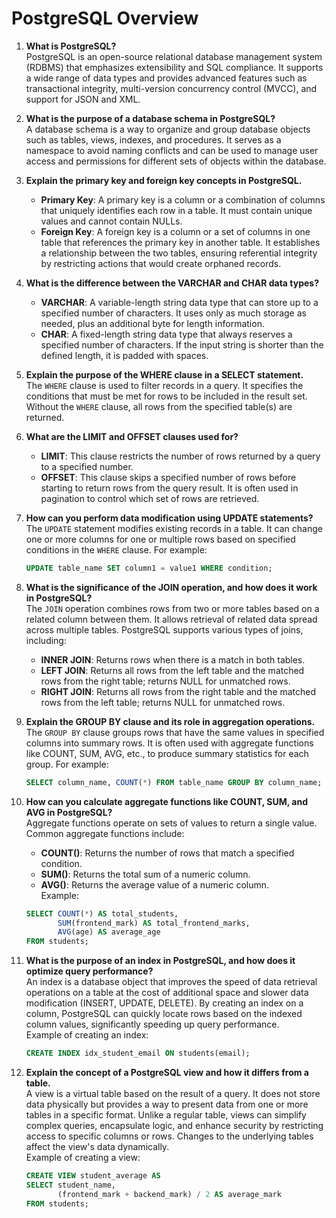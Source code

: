 # PostgreSQL Overview

1. **What is PostgreSQL?**  
   PostgreSQL is an open-source relational database management system (RDBMS) that emphasizes extensibility and SQL compliance. It supports a wide range of data types and provides advanced features such as transactional integrity, multi-version concurrency control (MVCC), and support for JSON and XML.

2. **What is the purpose of a database schema in PostgreSQL?**  
   A database schema is a way to organize and group database objects such as tables, views, indexes, and procedures. It serves as a namespace to avoid naming conflicts and can be used to manage user access and permissions for different sets of objects within the database.

3. **Explain the primary key and foreign key concepts in PostgreSQL.**

   - **Primary Key**: A primary key is a column or a combination of columns that uniquely identifies each row in a table. It must contain unique values and cannot contain NULLs.
   - **Foreign Key**: A foreign key is a column or a set of columns in one table that references the primary key in another table. It establishes a relationship between the two tables, ensuring referential integrity by restricting actions that would create orphaned records.

4. **What is the difference between the VARCHAR and CHAR data types?**

   - **VARCHAR**: A variable-length string data type that can store up to a specified number of characters. It uses only as much storage as needed, plus an additional byte for length information.
   - **CHAR**: A fixed-length string data type that always reserves a specified number of characters. If the input string is shorter than the defined length, it is padded with spaces.

5. **Explain the purpose of the WHERE clause in a SELECT statement.**  
   The `WHERE` clause is used to filter records in a query. It specifies the conditions that must be met for rows to be included in the result set. Without the `WHERE` clause, all rows from the specified table(s) are returned.

6. **What are the LIMIT and OFFSET clauses used for?**

   - **LIMIT**: This clause restricts the number of rows returned by a query to a specified number.
   - **OFFSET**: This clause skips a specified number of rows before starting to return rows from the query result. It is often used in pagination to control which set of rows are retrieved.

7. **How can you perform data modification using UPDATE statements?**  
   The `UPDATE` statement modifies existing records in a table. It can change one or more columns for one or multiple rows based on specified conditions in the `WHERE` clause. For example:

   ```sql
   UPDATE table_name SET column1 = value1 WHERE condition;

   ```

8. **What is the significance of the JOIN operation, and how does it work in PostgreSQL?**  
   The `JOIN` operation combines rows from two or more tables based on a related column between them. It allows retrieval of related data spread across multiple tables. PostgreSQL supports various types of joins, including:

   - **INNER JOIN**: Returns rows when there is a match in both tables.
   - **LEFT JOIN**: Returns all rows from the left table and the matched rows from the right table; returns NULL for unmatched rows.
   - **RIGHT JOIN**: Returns all rows from the right table and the matched rows from the left table; returns NULL for unmatched rows.

9. **Explain the GROUP BY clause and its role in aggregation operations.**  
   The `GROUP BY` clause groups rows that have the same values in specified columns into summary rows. It is often used with aggregate functions like COUNT, SUM, AVG, etc., to produce summary statistics for each group. For example:

   ```sql
   SELECT column_name, COUNT(*) FROM table_name GROUP BY column_name;

   ```

10. **How can you calculate aggregate functions like COUNT, SUM, and AVG in PostgreSQL?**  
    Aggregate functions operate on sets of values to return a single value. Common aggregate functions include:

    - **COUNT()**: Returns the number of rows that match a specified condition.
    - **SUM()**: Returns the total sum of a numeric column.
    - **AVG()**: Returns the average value of a numeric column.  
      Example:

    ```sql
    SELECT COUNT(*) AS total_students,
           SUM(frontend_mark) AS total_frontend_marks,
           AVG(age) AS average_age
    FROM students;
    ```

11. **What is the purpose of an index in PostgreSQL, and how does it optimize query performance?**  
    An index is a database object that improves the speed of data retrieval operations on a table at the cost of additional space and slower data modification (INSERT, UPDATE, DELETE). By creating an index on a column, PostgreSQL can quickly locate rows based on the indexed column values, significantly speeding up query performance.  
    Example of creating an index:

    ```sql
    CREATE INDEX idx_student_email ON students(email);
    ```

12. **Explain the concept of a PostgreSQL view and how it differs from a table.**  
    A view is a virtual table based on the result of a query. It does not store data physically but provides a way to present data from one or more tables in a specific format. Unlike a regular table, views can simplify complex queries, encapsulate logic, and enhance security by restricting access to specific columns or rows. Changes to the underlying tables affect the view's data dynamically.  
    Example of creating a view:
    ```sql
    CREATE VIEW student_average AS
    SELECT student_name,
           (frontend_mark + backend_mark) / 2 AS average_mark
    FROM students;
    ```
